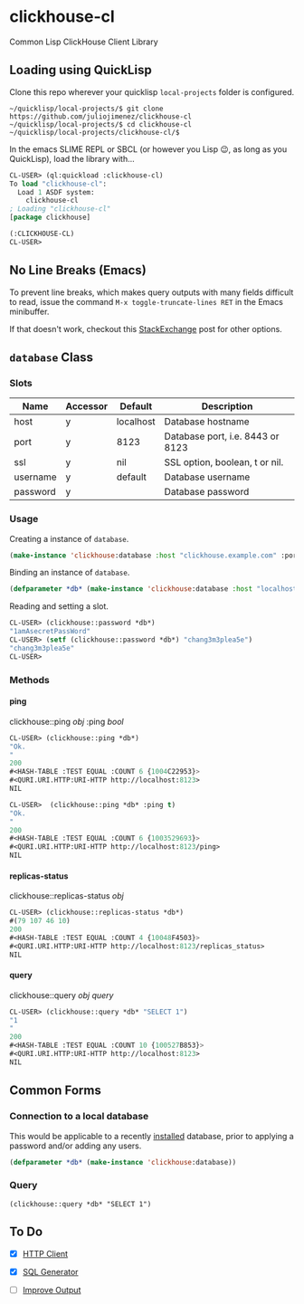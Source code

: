 # clickhouse-cl

Common Lisp ClickHouse Client Library

## Loading using QuickLisp

Clone this repo wherever your quicklisp `local-projects` folder is configured.

```
~/quicklisp/local-projects/$ git clone https://github.com/juliojimenez/clickhouse-cl
~/quicklisp/local-projects/$ cd clickhouse-cl
~/quicklisp/local-projects/clickhouse-cl/$
```

In the emacs SLIME REPL or SBCL (or however you Lisp :wink:, as long as you QuickLisp), load the library with...

```lisp
CL-USER> (ql:quickload :clickhouse-cl)
To load "clickhouse-cl":
  Load 1 ASDF system:
    clickhouse-cl
; Loading "clickhouse-cl"
[package clickhouse]

(:CLICKHOUSE-CL)
CL-USER>
```

## No Line Breaks (Emacs)

To prevent line breaks, which makes query outputs with many fields difficult to read, issue the command `M-x toggle-truncate-lines RET` in the Emacs minibuffer.

If that doesn't work, checkout this [StackExchange](https://superuser.com/questions/592154/how-can-i-turn-off-emacss-auto-line-wrapping-for-the-current-session) post for other options.

## `database` Class

### Slots

| Name | Accessor | Default | Description |
| ---- | -------- | ------- | ----------- |
| host | y | localhost | Database hostname |
| port | y | 8123 | Database port, i.e. 8443 or 8123 |
| ssl | y | nil | SSL option, boolean, t or nil. |
| username | y | default | Database username |
| password | y | | Database password |

### Usage

Creating a instance of `database`.

```lisp
(make-instance 'clickhouse:database :host "clickhouse.example.com" :port "8123" :username "example" :password "1amAsecretPassWord")
```

Binding an instance of `database`.

```lisp
(defparameter *db* (make-instance 'clickhouse:database :host "localhost" :port "8123" :ssl nil :username "default" :password "1amAsecretPassWord"))
```

Reading and setting a slot.

```lisp
CL-USER> (clickhouse::password *db*)
"1amAsecretPassWord"
CL-USER> (setf (clickhouse::password *db*) "chang3m3plea5e")
"chang3m3plea5e"
CL-USER>
```
### Methods

#### ping

clickhouse::ping *obj* :ping *bool*

```lisp
CL-USER> (clickhouse::ping *db*)
"Ok.
"
200
#<HASH-TABLE :TEST EQUAL :COUNT 6 {1004C22953}>
#<QURI.URI.HTTP:URI-HTTP http://localhost:8123>
NIL
```

```lisp
CL-USER>  (clickhouse::ping *db* :ping t)
"Ok.
"
200
#<HASH-TABLE :TEST EQUAL :COUNT 6 {1003529693}>
#<QURI.URI.HTTP:URI-HTTP http://localhost:8123/ping>
NIL
```

#### replicas-status

clickhouse::replicas-status *obj*

```lisp
CL-USER> (clickhouse::replicas-status *db*)
#(79 107 46 10)
200
#<HASH-TABLE :TEST EQUAL :COUNT 4 {10048F4503}>
#<QURI.URI.HTTP:URI-HTTP http://localhost:8123/replicas_status>
NIL
```

#### query

clickhouse::query *obj* *query*

```lisp
CL-USER> (clickhouse::query *db* "SELECT 1")
"1
"
200
#<HASH-TABLE :TEST EQUAL :COUNT 10 {100527B853}>
#<QURI.URI.HTTP:URI-HTTP http://localhost:8123>
NIL
```

## Common Forms

### Connection to a local database

This would be applicable to a recently [installed](https://clickhouse.com/docs/en/getting-started/quick-start/) database, prior to applying a password and/or adding any users.

```lisp
(defparameter *db* (make-instance 'clickhouse:database))
```

### Query

```
(clickhouse::query *db* "SELECT 1")
```

## To Do

- [x] [HTTP Client](https://github.com/juliojimenez/clickhouse-cl/issues/9)
- [x] [SQL Generator](https://github.com/juliojimenez/clickhouse-cl/issues/10)
- [ ] [Improve Output](https://github.com/juliojimenez/clickhouse-cl/issues/12)

